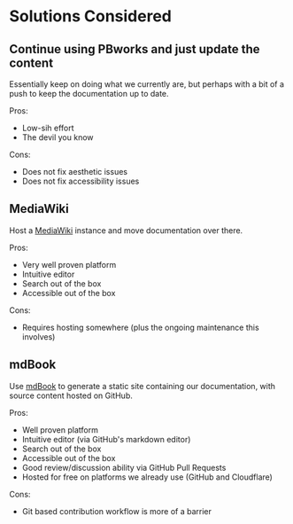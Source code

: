 # Solutions Considered

## Continue using PBworks and just update the content

Essentially keep on doing what we currently are, but perhaps with a bit of a push to keep the documentation up to date.

Pros:

- Low-sih effort
- The devil you know

Cons:

- Does not fix aesthetic issues
- Does not fix accessibility issues

## MediaWiki

Host a [MediaWiki](https://www.mediawiki.org/wiki/MediaWiki) instance and move documentation over there.

Pros:

- Very well proven platform
- Intuitive editor
- Search out of the box
- Accessible out of the box

Cons:

- Requires hosting somewhere (plus the ongoing maintenance this involves)

## mdBook

Use [mdBook](https://github.com/rust-lang/mdBook) to generate a static site containing our documentation, with source content hosted on GitHub.

Pros:

- Well proven platform
- Intuitive editor (via GitHub's markdown editor)
- Search out of the box
- Accessible out of the box
- Good review/discussion ability via GitHub Pull Requests
- Hosted for free on platforms we already use (GitHub and Cloudflare)

Cons:

- Git based contribution workflow is more of a barrier
